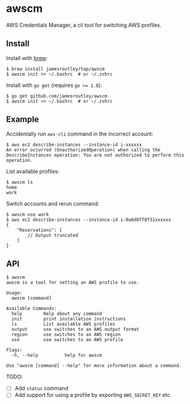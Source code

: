# awscm

AWS Credentials Manager, a cli tool for switching AWS profiles.

## Install

Install with [brew](https://brew.sh/):

```shell
$ brew install jamesroutley/tap/awscm
$ awscm init >> ~/.bashrc  # or ~/.zshrc
```

Install with `go get` (requires `go >= 1.8`):

```shell
$ go get github.com/jamesroutley/awscm
$ awscm init >> ~/.bashrc  # or ~/.zshrc
```

## Example

Accidentally run `aws-cli` command in the incorrect account:

```shell
$ aws ec2 describe-instances --instance-id i-xxxxxx
An error occurred (UnauthorizedOperation) when calling the DescribeInstances operation: You are not authorized to perform this operation.
```

List available profiles:

```shell
$ awscm ls
home
work
```

Switch accounts and rerun command:

```shell
$ awscm use work
$ aws ec2 describe-instances --instance-id i-0a6d8ff0f31xxxxxx
{
    "Reservations": [
        // Output truncated
    ]
}
```

## API

```
$ awscm
awscm is a tool for setting an AWS profile to use.

Usage:
  awscm [command]

Available Commands:
  help        Help about any command
  init        print installation instructions
  ls          List available AWS profiles
  output      use switches to an AWS output format
  region      use switches to an AWS region
  use         use switches to an AWS profile

Flags:
  -h, --help          help for awscm

Use "awscm [command] --help" for more information about a command.
```

TODO:

- [ ] Add `status` command
- [ ] Add support for using a profile by exporting `AWS_SECRET_KEY` etc
